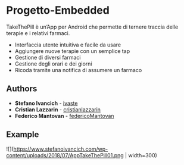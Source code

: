 # Progetto-Embedded
TakeThePill è un’App per Android che permette di ternere traccia delle terapie e i relativi farmaci.
* Interfaccia utente intuitiva e facile da usare
* Aggiungere nuove terapie con un semplice tap
* Gestione di diversi farmaci
* Gestione degli orari e dei giorni
* Ricoda tramite una notifica di assumere un farmaco

## Authors

* **Stefano Ivancich** - [ivaste](https://github.com/ivaste)
* **Cristian Lazzarin** - [cristianlazzarin](https://github.com/cristianlazzarin)
* **Federico Mantovan** - [federicoMantovan](https://github.com/federicoMantovan)

## Example
![](https://www.stefanoivancich.com/wp-content/uploads/2018/07/AppTakeThePill01.png | width=300)

